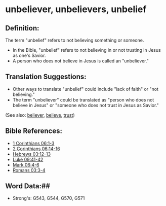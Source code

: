 # unbeliever, unbelievers, unbelief #

## Definition: ##

The term "unbelief" refers to not believing something or someone.

* In the Bible, "unbelief" refers to not believing in or not trusting in Jesus as one's Savior.
* A person who does not believe in Jesus is called an "unbeliever."

## Translation Suggestions: ##

* Other ways to translate "unbelief" could include "lack of faith" or "not believing."
* The term "unbeliever" could be translated as "person who does not believe in Jesus" or "someone who does not trust in Jesus as Savior."

(See also: [believer](../kt/believer.md), [believe](../kt/believe.md), [trust](../kt/trust.md))

## Bible References: ##

* [1 Corinthians 06:1-3](rc://en/tn/help/1co/06/01)
* [2 Corinthians 06:14-16](rc://en/tn/help/2co/06/14)
* [Hebrews 03:12-13](rc://en/tn/help/heb/03/12)
* [Luke 09:41-42](rc://en/tn/help/luk/09/41)
* [Mark 06:4-6](rc://en/tn/help/mrk/06/04)
* [Romans 03:3-4](rc://en/tn/help/rom/03/03)


## Word Data:##

* Strong's: G543, G544, G570, G571

